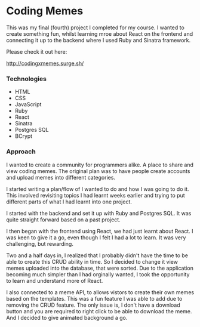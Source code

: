 # Coding Memes

This was my final (fourth) project I completed for my course. I wanted to create something fun, whilst learning mroe about React on the frontend and connecting it up to the backend where I used Ruby and Sinatra framework. 

Please check it out here:

http://codingxmemes.surge.sh/

### Technologies

- HTML
- CSS
- JavaScript
- Ruby
- React
- Sinatra
- Postgres SQL
- BCrypt

### Approach

I wanted to create a community for programmers alike. A place to share and view coding memes. The original plan was to have people create accounts and upload memes into different categories. 

I started writing a plan/flow of I wanted to do and how I was going to do it. This involved revisiting topics I had learnt weeks earlier and trying to put different parts of what I had learnt into one project.

I started with the backend and set it up with Ruby and Postgres SQL. It was quite straight forward based on a past project.

I then began with the frontend using React, we had just learnt about React. I was keen to give it a go, even though I felt I had a lot to learn. It was very challenging, but rewarding.

Two and a half days in, I realized that I probably didn't have the time to be able to create this CRUD ability in time. So I decided to change it view memes uploaded into the database, that were sorted. Due to the application becoming much simpler than I had orginally wanted, I took the opportunity to learn and understand more of React.

I also connected to a meme API, to allows vistors to create their own memes based on the templates. This was a fun feature I was able to add due to removing the CRUD feature. The only issue is, I don't have a download button and you are required to right click to be able to download the meme. And I decided to give animated background a go.